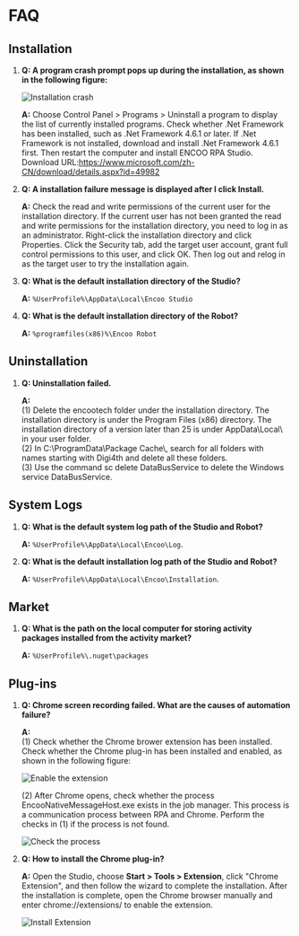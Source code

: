 # FAQ

## Installation

1. **Q: A program crash prompt pops up during the installation, as shown in the following figure:**
   
   ![Installation crash](https://docimages.blob.core.chinacloudapi.cn/images/Studio/FAQ/installCollapse.png)
   
   **A:** Choose Control Panel > Programs > Uninstall a program to display the list of currently installed programs. Check whether .Net Framework has been installed, such as .Net Framework 4.6.1 or later. If .Net Framework is not installed, download and install .Net Framework 4.6.1 first. Then restart the computer and install ENCOO RPA Studio. Download URL:<https://www.microsoft.com/zh-CN/download/details.aspx?id=49982>

2. **Q: A installation failure message is displayed after I click Install.**
   
   **A:** Check the read and write permissions of the current user for the installation directory. If the current user has not been granted the read and write permissions for the installation directory, you need to log in as an administrator. Right-click the installation directory and click Properties. Click the Security tab, add the target user account, grant full control permissions to this user, and click OK. Then log out and relog in as the target user to try the installation again.

3. **Q: What is the default installation directory of the Studio?**
   
   **A:** `%UserProfile%\AppData\Local\Encoo Studio`

4. **Q: What is the default installation directory of the Robot?**
   
   **A:** `%programfiles(x86)%\Encoo Robot`

## Uninstallation

1. **Q: Uninstallation failed.**
   
   **A:** </br> (1) Delete the encootech folder under the installation directory. The installation directory is under the Program Files (x86) directory. The installation directory of a version later than 25 is under AppData\\Local\\ in your user folder. </br> (2) In C:\\ProgramData\\Package Cache\\, search for all folders with names starting with Digi4th and delete all these folders. </br> (3) Use the command sc delete DataBusService to delete the Windows service DataBusService.

## System Logs

1. **Q: What is the default system log path of the Studio and Robot?**
   
   **A:** `%UserProfile%\AppData\Local\Encoo\Log`.

2. **Q: What is the default installation log path of the Studio and Robot?**
   
   **A:** `%UserProfile%\AppData\Local\Encoo\Installation`.

## Market

1. **Q: What is the path on the local computer for storing activity packages installed from the activity market?**
   
   **A:** `%UserProfile%\.nuget\packages`

## Plug-ins

1. **Q: Chrome screen recording failed. What are the causes of automation failure?**
   
    **A:** </br> 
    (1) Check whether the Chrome brower extension has been installed. Check whether the Chrome plug-in has been installed and enabled, as shown in the following figure:
   
    ![Enable the extension](https://docimages.blob.core.chinacloudapi.cn/images/Studio/Extensions/chrome-usingExtension.png)</br>

    (2) After Chrome opens, check whether the process EncooNativeMessageHost.exe exists in the job manager. This process is a communication process between RPA and Chrome. Perform the checks in (1) if the process is not found.
   
    ![Check the process](https://docimages.blob.core.chinacloudapi.cn/images/Studio/FAQ/taskManager.png)</br>

2. **Q: How to install the Chrome plug-in?**
   
    **A:** Open the Studio, choose **Start > Tools > Extension**, click "Chrome Extension", and then follow the wizard to complete the installation. After the installation is complete, open the Chrome browser manually and enter chrome://extensions/ to enable the extension.
   
    ![Install Extension](https://docimages.blob.core.chinacloudapi.cn/images/Studio/Market/extensioninpath20201019.png)